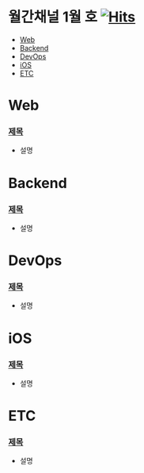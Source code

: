 # 월간채널 1월 호 [![Hits](https://hits.seeyoufarm.com/api/count/incr/badge.svg?url=https%3A%2F%2Fgithub.com%2Fchannel-io%2Fmonthly-channel%2Fblob%2Fmain%2Fissues%2F2023-01.md&count_bg=%2379C83D&title_bg=%23555555&icon=&icon_color=%23E7E7E7&title=hits&edge_flat=false)](https://hits.seeyoufarm.com)

- [Web](#web)
- [Backend](#backend)
- [DevOps](#devops)
- [iOS](#ios)
- [ETC](#etc)

# Web
### [제목](링크)
- 설명

# Backend
### [제목](링크)
- 설명

# DevOps
### [제목](링크)
- 설명

# iOS
### [제목](링크)
- 설명

# ETC
### [제목](링크)
- 설명
